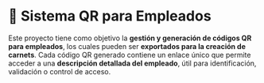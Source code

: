 # 📇 Sistema QR para Empleados

Este proyecto tiene como objetivo la **gestión y generación de códigos QR para empleados**, los cuales pueden ser **exportados para la creación de carnets**. Cada código QR generado contiene un enlace único que permite acceder a una **descripción detallada del empleado**, útil para identificación, validación o control de acceso.

